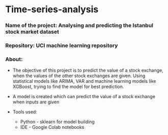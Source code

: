 # Time-series-analysis
### Name of the project: Analysing and predicting the Istanbul stock market dataset
### Repository: UCI machine learning repository 
### About: 
- The objective of this project is to predict the value of a stock exchange, when the values of 
the other stock exchanges are given. Using statistical models like ARIMA, VAR and machine 
learning models like XGBoost, trying to find the model for best prediction.

- A model is created which can predict the value of a stock exchange when inputs are given

- Tools used:
    - Python - sklearn for model building
    - IDE - Google Colab notebooks


 
